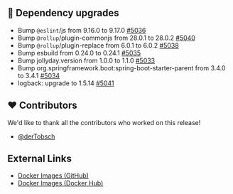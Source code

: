 ## 🔨 Dependency upgrades

- Bump `@eslint`/js from 9.16.0 to 9.17.0 [#5036](https://github.com/urlaubsverwaltung/urlaubsverwaltung/pull/5036)
- Bump `@rollup`/plugin-commonjs from 28.0.1 to 28.0.2 [#5040](https://github.com/urlaubsverwaltung/urlaubsverwaltung/pull/5040)
- Bump `@rollup`/plugin-replace from 6.0.1 to 6.0.2 [#5038](https://github.com/urlaubsverwaltung/urlaubsverwaltung/pull/5038)
- Bump esbuild from 0.24.0 to 0.24.1 [#5035](https://github.com/urlaubsverwaltung/urlaubsverwaltung/pull/5035)
- Bump jollyday.version from 1.0.0 to 1.1.0 [#5033](https://github.com/urlaubsverwaltung/urlaubsverwaltung/pull/5033)
- Bump org.springframework.boot:spring-boot-starter-parent from 3.4.0 to 3.4.1 [#5034](https://github.com/urlaubsverwaltung/urlaubsverwaltung/pull/5034)
- logback: upgrade to 1.5.14 [#5041](https://github.com/urlaubsverwaltung/urlaubsverwaltung/pull/5041)

## ❤️ Contributors

We'd like to thank all the contributors who worked on this release!

- [@derTobsch](https://github.com/derTobsch)
## External Links

- [Docker Images (GitHub)](https://github.com/urlaubsverwaltung/urlaubsverwaltung/pkgs/container/urlaubsverwaltung%2Furlaubsverwaltung)
- [Docker Images (Docker Hub)](https://hub.docker.com/r/urlaubsverwaltung/urlaubsverwaltung)
